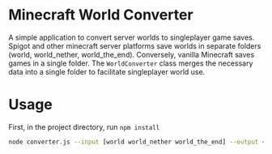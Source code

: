 # Minecraft World Converter
A simple application to convert server worlds to singleplayer game saves. Spigot and other minecraft server platforms save worlds in separate folders (world, world_nether, world_the_end). Conversely, vanilla Minecraft saves games in a single folder. The `WorldConverter` class merges the necessary data into a single folder to facilitate singleplayer world use.

# Usage
First, in the project directory, run `npm install`
```bash 
node converter.js --input [world world_nether world_the_end] --output <converted_world>
```